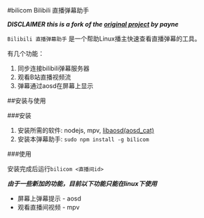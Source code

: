 ﻿#bilicom Bilibili 直播弹幕助手

***DISCLAIMER this is a fork of the [original project](https://coding.net/u/payne/p/bili-comment/git) by payne***

`Bilibili 直播弹幕助手` 是一个帮助Linux播主快速查看直播弹幕的工具。

有几个功能：

1. 同步连接bilibili弹幕服务器
2. 观看B站直播视频流
3. 弹幕通过aosd在屏幕上显示

##安装与使用

###安装

1. 安装所需的软件: nodejs, mpv, [libaosd(aosd_cat)](https://github.com/mkoskar/libaosd-xinerama)
2. 安装本弹幕助手: `sudo npm install -g bilicom`

###使用

安装完成后运行`bilicom <直播间id>`

***由于一些新加的功能，目前以下功能只能在linux下使用***

* 屏幕上弹幕提示 - aosd
* 观看直播间视频 - mpv

